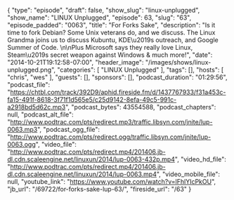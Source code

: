 {
  "type": "episode",
  "draft": false,
  "show_slug": "linux-unplugged",
  "show_name": "LINUX Unplugged",
  "episode": 63,
  "slug": "63",
  "episode_padded": "0063",
  "title": "For Forks Sake",
  "description": "Is it time to fork Debian? Some Unix veterans do, and we discuss. The Linux Grandma joins us to discuss Kubuntu, KDE\u2019s outreach, and Google Summer of Code. \n\nPlus Microsoft says they really love Linux, Steam\u2019s secret weapon against Windows & much more!",
  "date": "2014-10-21T19:12:58-07:00",
  "header_image": "/images/shows/linux-unplugged.png",
  "categories": [
    "LINUX Unplugged"
  ],
  "tags": [],
  "hosts": [
    "chris",
    "wes"
  ],
  "guests": [],
  "sponsors": [],
  "podcast_duration": "01:29:56",
  "podcast_file": "https://chtbl.com/track/392D9/aphid.fireside.fm/d/1437767933/f31a453c-fa15-491f-8618-3f71f1d565e5/c25d9142-8efa-49c5-991c-a2918bd5d62c.mp3",
  "podcast_bytes": 43554588,
  "podcast_chapters": null,
  "podcast_alt_file": "http://www.podtrac.com/pts/redirect.mp3/traffic.libsyn.com/jnite/lup-0063.mp3",
  "podcast_ogg_file": "http://www.podtrac.com/pts/redirect.ogg/traffic.libsyn.com/jnite/lup-0063.ogg",
  "video_file": "http://www.podtrac.com/pts/redirect.mp4/201406.jb-dl.cdn.scaleengine.net/linuxun/2014/lup-0063-432p.mp4",
  "video_hd_file": "http://www.podtrac.com/pts/redirect.mp4/201406.jb-dl.cdn.scaleengine.net/linuxun/2014/lup-0063.mp4",
  "video_mobile_file": null,
  "youtube_link": "https://www.youtube.com/watch?v=lFhlYIcPkOU",
  "jb_url": "/69722/for-forks-sake-lup-63/",
  "fireside_url": "/63"
}

